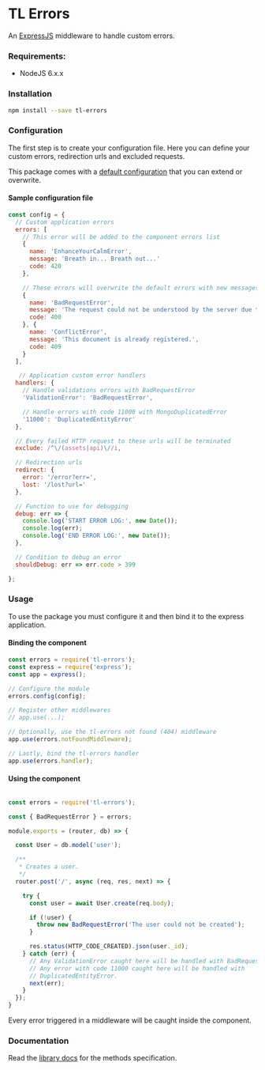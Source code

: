 # TL Errors

An [ExpressJS](http://expressjs.com) middleware to handle custom errors.

### Requirements:
* NodeJS 6.x.x

### Installation

```sh
npm install --save tl-errors
```

### Configuration

The first step is to create your configuration file. Here you can define your custom errors, redirection urls and excluded requests.

This package comes with a [default configuration](lib/defaults.js) that you can extend or overwrite.

#### Sample configuration file
```javascript
const config = {
  // Custom application errors
  errors: [
    // This error will be added to the component errors list
    {
      name: 'EnhanceYourCalmError',
      message: 'Breath in... Breath out...'
      code: 420
    },

    // These errors will overwrite the default errors with new messages
    {
      name: 'BadRequestError',
      message: 'The request could not be understood by the server due to malformed syntax.'
      code: 400
    }, {
      name: 'ConflictError',
      message: 'This document is already registered.',
      code: 409
    }
  ],

   // Application custom error handlers
  handlers: {
    // Handle validations errors with BadRequestError
    'ValidationError': 'BadRequestError',

    // Handle errors with code 11000 with MongoDuplicatedError
    '11000': 'DuplicatedEntityError'
  },

  // Every failed HTTP request to these urls will be terminated
  exclude: /^\/(assets|api)\//i,

  // Redirection urls
  redirect: {
    error: '/error?err=',
    lost: '/lost?url='
  },

  // Function to use for debugging
  debug: err => {
    console.log('START ERROR LOG:', new Date());
    console.log(err);
    console.log('END ERROR LOG:', new Date());
  },

  // Condition to debug an error
  shouldDebug: err => err.code > 399

};
```
### Usage

To use the package you must configure it and then bind it to the express application.

#### Binding the component
```javascript
const errors = require('tl-errors');
const express = require('express');
const app = express();

// Configure the module
errors.config(config);

// Register other middlewares
// app.use(...);

// Optionally, use the tl-errors not found (404) middleware
app.use(errors.notFoundMiddleware);

// Lastly, bind the tl-errors handler
app.use(errors.handler);
```

#### Using the component
```javascript

const errors = require('tl-errors');

const { BadRequestError } = errors;

module.exports = (router, db) => {

  const User = db.model('user');

  /**
   * Creates a user.
   */
  router.post('/', async (req, res, next) => {

    try {
      const user = await User.create(req.body);

      if (!user) {
        throw new BadRequestError('The user could not be created');
      }

      res.status(HTTP_CODE_CREATED).json(user._id);
    } catch (err) {
      // Any ValidationError caught here will be handled with BadRequestError.
      // Any error with code 11000 caught here will be handled with
      // DuplicatedEntityError.
      next(err);
    }
  });
}
```

Every error triggered in a middleware will be caught inside the component.

### Documentation
Read the [library docs](docs.md) for the methods specification.
